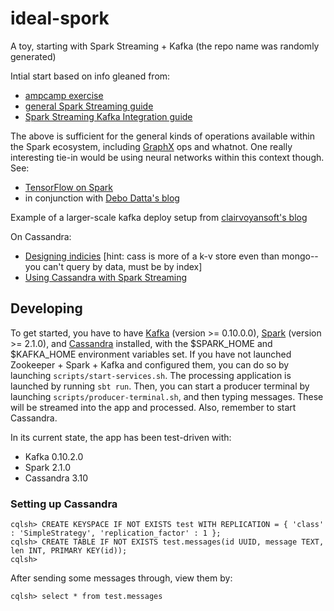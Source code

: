 # ideal-spork
A toy, starting with Spark Streaming + Kafka (the repo name was randomly generated)

Intial start based on info gleaned from:

- [ampcamp exercise](http://ampcamp.berkeley.edu/3/exercises/realtime-processing-with-spark-streaming.html)
- [general Spark Streaming guide](https://spark.apache.org/docs/latest/streaming-programming-guide.html)
- [Spark Streaming Kafka Integration guide](https://spark.apache.org/docs/latest/streaming-kafka-0-10-integration.html)

The above is sufficient for the general kinds of operations available within the Spark ecosystem, including [GraphX](https://spark.apache.org/graphx/) ops and whatnot. One really interesting tie-in would be using neural networks within this context though. See:

- [TensorFlow on Spark](http://yahoohadoop.tumblr.com/post/157196317141/open-sourcing-tensorflowonspark-distributed-deep)
- in conjunction with [Debo Datta's blog](http://debajyotidatta.github.io/nlp/deep/learning/word-embeddings/2016/11/27/Understanding-Convolutions-In-Text/)

Example of a larger-scale kafka deploy setup from [clairvoyansoft's blog](http://site.clairvoyantsoft.com/kafka-great-choice-large-scale-event-processing/)

On Cassandra:

- [Designing indicies](http://outworkers.com/blog/post/a-series-on-cassandra-part-1-getting-rid-of-the-sql-mentality) [hint: cass is more of a k-v store even than mongo--you can't query by data, must be by index]
- [Using Cassandra with Spark Streaming](https://github.com/datastax/spark-cassandra-connector/blob/master/doc/8_streaming.md)

## Developing

To get started, you have to have [Kafka](https://kafka.apache.org/downloads) (version >= 0.10.0.0), [Spark](http://spark.apache.org/downloads) (version >= 2.1.0), and [Cassandra](https://cassandra.apache.org/download/) installed, with the $SPARK_HOME and $KAFKA_HOME environment variables set. If you have not launched Zookeeper + Spark + Kafka and configured them, you can do so by launching `scripts/start-services.sh`. The processing application is launched by running `sbt run`. Then, you can start a producer terminal by launching `scripts/producer-terminal.sh`, and then typing messages. These will be streamed into the app and processed. Also, remember to start Cassandra.

In its current state, the app has been test-driven with:

- Kafka 0.10.2.0
- Spark 2.1.0
- Cassandra 3.10

### Setting up Cassandra

```
cqlsh> CREATE KEYSPACE IF NOT EXISTS test WITH REPLICATION = { 'class' : 'SimpleStrategy', 'replication_factor' : 1 };
cqlsh> CREATE TABLE IF NOT EXISTS test.messages(id UUID, message TEXT, len INT, PRIMARY KEY(id));
cqlsh>
```

After sending some messages through, view them by:

```
cqlsh> select * from test.messages
```
